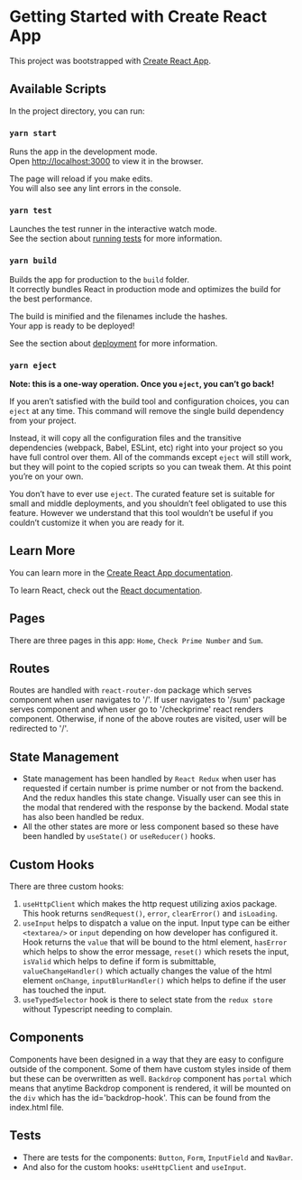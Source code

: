 # Getting Started with Create React App

This project was bootstrapped with [Create React App](https://github.com/facebook/create-react-app).

## Available Scripts

In the project directory, you can run:

### `yarn start`

Runs the app in the development mode.\
Open [http://localhost:3000](http://localhost:3000) to view it in the browser.

The page will reload if you make edits.\
You will also see any lint errors in the console.

### `yarn test`

Launches the test runner in the interactive watch mode.\
See the section about [running tests](https://facebook.github.io/create-react-app/docs/running-tests) for more information.

### `yarn build`

Builds the app for production to the `build` folder.\
It correctly bundles React in production mode and optimizes the build for the best performance.

The build is minified and the filenames include the hashes.\
Your app is ready to be deployed!

See the section about [deployment](https://facebook.github.io/create-react-app/docs/deployment) for more information.

### `yarn eject`

**Note: this is a one-way operation. Once you `eject`, you can’t go back!**

If you aren’t satisfied with the build tool and configuration choices, you can `eject` at any time. This command will remove the single build dependency from your project.

Instead, it will copy all the configuration files and the transitive dependencies (webpack, Babel, ESLint, etc) right into your project so you have full control over them. All of the commands except `eject` will still work, but they will point to the copied scripts so you can tweak them. At this point you’re on your own.

You don’t have to ever use `eject`. The curated feature set is suitable for small and middle deployments, and you shouldn’t feel obligated to use this feature. However we understand that this tool wouldn’t be useful if you couldn’t customize it when you are ready for it.

## Learn More

You can learn more in the [Create React App documentation](https://facebook.github.io/create-react-app/docs/getting-started).

To learn React, check out the [React documentation](https://reactjs.org/).

## Pages

There are three pages in this app: `Home`, `Check Prime Number` and `Sum`.

## Routes

Routes are handled with `react-router-dom` package which serves <Home /> component when user navigates to '/'. If user navigates to '/sum' package serves <SumRoute /> component and when user go to '/checkprime' react renders <CheckPrimeRoute /> component. Otherwise, if none of the above routes are visited, user will be redirected to '/'.

## State Management

- State management has been handled by `React Redux` when user has requested if certain number is prime number or not from the backend. And the redux handles this state change. Visually user can see this in the modal that rendered with the response by the backend. Modal state has also been handled be redux.
- All the other states are more or less component based so these have been handled by `useState()` or `useReducer()` hooks.

## Custom Hooks

There are three custom hooks:
1. `useHttpClient` which makes the http request utilizing axios package. This hook returns `sendRequest()`, `error`, `clearError()` and `isLoading`.
2. `useInput` helps to dispatch a value on the input. Input type can be either `<textarea/>` or `input` depending on how developer has configured it. Hook returns the `value` that will be bound to the html element, `hasError` which helps to show the error message, `reset()` which resets the input, `isValid` which helps to define if form is submittable, `valueChangeHandler()` which actually changes the value of the html element `onChange`, `inputBlurHandler()` which helps to define if the user has touched the input.
3. `useTypedSelector` hook is there to select state from the `redux store` without Typescript needing to complain.

## Components

Components have been designed in a way that they are easy to configure outside of the component. Some of them have custom styles inside of them but these can be overwritten as well. `Backdrop` component has `portal` which means that anytime Backdrop component is rendered, it will be mounted on the `div` which has the id='backdrop-hook'. This can be found from the index.html file.


## Tests

- There are tests for the components: `Button`, `Form`, `InputField` and `NavBar`.
- And also for the custom hooks: `useHttpClient` and `useInput`.
